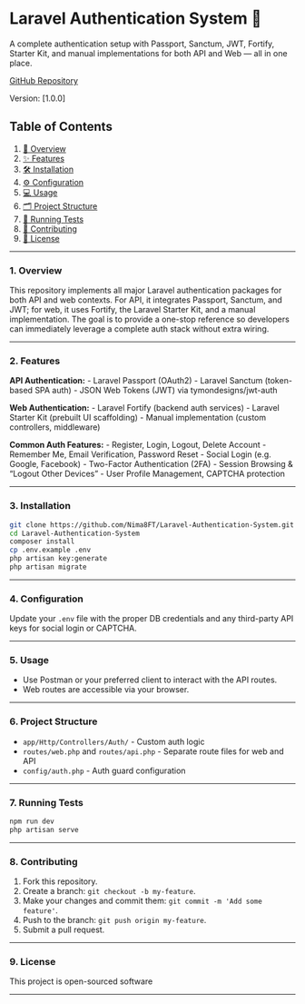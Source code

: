 # Laravel Authentication System 🔐

A complete authentication setup with Passport, Sanctum, JWT, Fortify, Starter Kit, and manual implementations for both API and Web — all in one place.

[GitHub Repository](https://github.com/Nima8FT/Laravel-Authentication-System)

Version: [1.0.0]
## Table of Contents

1. [🚀 Overview](#1-overview)
2. [✨ Features](#2-features)
3. [🛠️ Installation](#3-installation)
4. [⚙️ Configuration](#4-configuration)
5. [💻 Usage](#5-usage)
6. [🗂️ Project Structure](#6-project-structure)
7. [🧪 Running Tests](#7-running-tests)
8. [🤝 Contributing](#8-contributing)
9. [📝 License](#9-license)

---

### 1. Overview

This repository implements all major Laravel authentication packages for both API and web contexts. For API, it integrates Passport, Sanctum, and JWT; for web, it uses Fortify, the Laravel Starter Kit, and a manual implementation. The goal is to provide a one-stop reference so developers can immediately leverage a complete auth stack without extra wiring. 

---

### 2. Features

**API Authentication:**
    - Laravel Passport (OAuth2)
    - Laravel Sanctum (token-based SPA auth)
    - JSON Web Tokens (JWT) via tymondesigns/jwt-auth
    
**Web Authentication:**
    - Laravel Fortify (backend auth services)
    - Laravel Starter Kit (prebuilt UI scaffolding)
    - Manual implementation (custom controllers, middleware)
    
**Common Auth Features:**
    - Register, Login, Logout, Delete Account
    - Remember Me, Email Verification, Password Reset
    - Social Login (e.g. Google, Facebook)
    - Two-Factor Authentication (2FA)
    - Session Browsing & “Logout Other Devices”
    - User Profile Management, CAPTCHA protection 
    
---

### 3. Installation

```bash
git clone https://github.com/Nima8FT/Laravel-Authentication-System.git
cd Laravel-Authentication-System
composer install
cp .env.example .env
php artisan key:generate
php artisan migrate
```

---

### 4. Configuration

Update your `.env` file with the proper DB credentials and any third-party API keys for social login or CAPTCHA.

---

### 5. Usage

- Use Postman or your preferred client to interact with the API routes.
- Web routes are accessible via your browser.

---

### 6. Project Structure

- `app/Http/Controllers/Auth/` - Custom auth logic
- `routes/web.php` and `routes/api.php` - Separate route files for web and API
- `config/auth.php` - Auth guard configuration

---

### 7. Running Tests

```bash
npm run dev
php artisan serve
```

---

### 8. Contributing

1. Fork this repository.
2. Create a branch: `git checkout -b my-feature`.
3. Make your changes and commit them: `git commit -m 'Add some feature'`.
4. Push to the branch: `git push origin my-feature`.
5. Submit a pull request.

---

### 9. License

This project is open-sourced software

---
